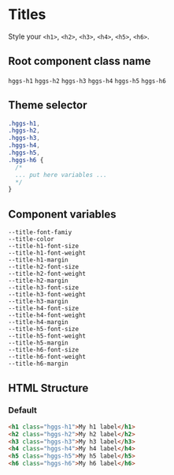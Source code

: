 # Titles

Style your `<h1>`, `<h2>`, `<h3>`, `<h4>`, `<h5>`, `<h6>`.

## Root component class name

`hggs-h1`
`hggs-h2`
`hggs-h3`
`hggs-h4`
`hggs-h5`
`hggs-h6`

## Theme selector

```css
.hggs-h1,
.hggs-h2,
.hggs-h3,
.hggs-h4,
.hggs-h5,
.hggs-h6 {
  /*
  ... put here variables ...
  */
}
```

## Component variables

```
--title-font-famiy
--title-color
--title-h1-font-size
--title-h1-font-weight
--title-h1-margin
--title-h2-font-size
--title-h2-font-weight
--title-h2-margin
--title-h3-font-size
--title-h3-font-weight
--title-h3-margin
--title-h4-font-size
--title-h4-font-weight
--title-h4-margin
--title-h5-font-size
--title-h5-font-weight
--title-h5-margin
--title-h6-font-size
--title-h6-font-weight
--title-h6-margin
```

## HTML Structure

### Default

```html
<h1 class="hggs-h1">My h1 label</h1>
<h2 class="hggs-h2">My h2 label</h2>
<h3 class="hggs-h3">My h3 label</h3>
<h4 class="hggs-h4">My h4 label</h4>
<h5 class="hggs-h5">My h5 label</h5>
<h6 class="hggs-h6">My h6 label</h6>
```
